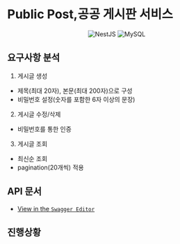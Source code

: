 # Public Post,공공 게시판 서비스

<div align=center>

![NestJS](https://img.shields.io/badge/nestjs-%23E0234E.svg?style=plastic&logo=nestjs&logoColor=white)
![MySQL](https://img.shields.io/badge/mysql-%2300f.svg?style=plastic&logo=mysql&logoColor=white)

</div>

## 요구사항 분석

1. 게시글 생성

- 제목(최대 20자), 본문(최대 200자)으로 구성
- 비밀번호 설정(숫자를 포함한 6자 이상의 문장)

2. 게시글 수정/삭제

- 비밀번호를 통한 인증

3. 게시글 조회

- 최신순 조회
- pagination(20개씩) 적용

## API 문서

- [View in the `Swagger Editor`](https://editor.swagger.io/?url=https://raw.githubusercontent.com/rojiwon0325/public-post/main/doc/swagger.json)

## 진행상황
